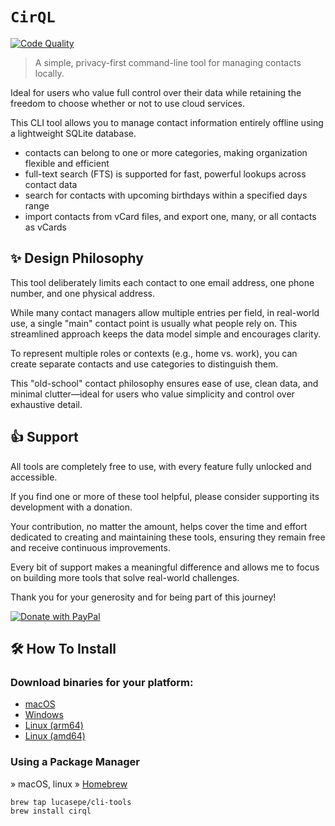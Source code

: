 # `CirQL`

[![Code Quality](https://img.shields.io/badge/Code_Quality-A+-brightgreen?style=for-the-badge&logo=go&logoColor=white)](https://goreportcard.com/report/github.com/lucasepe/drop)


> A simple, privacy-first command-line tool for managing contacts locally.

Ideal for users who value full control over their data while retaining the freedom to choose whether or not to use cloud services.

This CLI tool allows you to manage contact information entirely offline using a lightweight SQLite database.

- contacts can belong to one or more categories, making organization flexible and efficient 
- full-text search (FTS) is supported for fast, powerful lookups across contact data
- search for contacts with upcoming birthdays within a specified days range
- import contacts from vCard files, and export one, many, or all contacts as vCards

## ✨ Design Philosophy

This tool deliberately limits each contact to one email address, one phone number, and one physical address.

While many contact managers allow multiple entries per field, in real-world use, a single "main" contact 
point is usually what people rely on. This streamlined approach keeps the data model simple and encourages clarity.

To represent multiple roles or contexts (e.g., home vs. work), you can create separate contacts and use 
categories to distinguish them.

This "old-school" contact philosophy ensures ease of use, clean data, and minimal clutter—ideal 
for users who value simplicity and control over exhaustive detail.

## 👍 Support

All tools are completely free to use, with every feature fully unlocked and accessible.

If you find one or more of these tool helpful, please consider supporting its development with a donation.

Your contribution, no matter the amount, helps cover the time and effort dedicated to creating and maintaining these tools, ensuring they remain free and receive continuous improvements.

Every bit of support makes a meaningful difference and allows me to focus on building more tools that solve real-world challenges.

Thank you for your generosity and for being part of this journey!

[![Donate with PayPal](https://img.shields.io/badge/💸-Tip%20me%20on%20PayPal-0070ba?style=for-the-badge&logo=paypal&logoColor=white)](https://www.paypal.com/cgi-bin/webscr?cmd=_s-xclick&hosted_button_id=FV575PVWGXZBY&source=url)


## 🛠️ How To Install

### Download binaries for your platform:

- [macOS](https://github.com/lucasepe/cirql/releases/download/v1.0.0/cirql-macos.zip) 
- [Windows](https://github.com/lucasepe/cirql/releases/download/v1.0.0/cirql-windows.zip)
- [Linux (arm64)](https://github.com/lucasepe/cirql/releases/download/v1.0.0/cirql-linux--arm64.zip) 
- [Linux (amd64)](https://github.com/lucasepe/cirql/releases/download/v1.0.0/cirql-linux--amd64.zip)


### Using a Package Manager

» macOS, linux » [Homebrew](https://brew.sh/)

```sh
brew tap lucasepe/cli-tools
brew install cirql
```